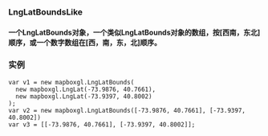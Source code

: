 ### LngLatBoundsLike

#### 一个LngLatBounds对象，一个类似LngLatBounds对象的数组，按[西南，东北]顺序，或一个数字数组在[西，南，东，北]顺序。

### 实例

```
var v1 = new mapboxgl.LngLatBounds(
  new mapboxgl.LngLat(-73.9876, 40.7661),
  new mapboxgl.LngLat(-73.9397, 40.8002)
);
var v2 = new mapboxgl.LngLatBounds([-73.9876, 40.7661], [-73.9397, 40.8002])
var v3 = [[-73.9876, 40.7661], [-73.9397, 40.8002]];
```